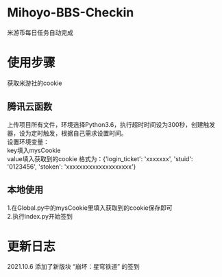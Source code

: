 # Mihoyo-BBS-Checkin
米游币每日任务自动完成
# 使用步骤
获取米游社的cookie
## 腾讯云函数
上传项目所有文件，环境选择Python3.6，执行超时时间设为300秒，创建触发器，设为定时触发，根据自己需求设置时间。
<br>设置环境变量：
<br>key填入mysCookie 
<br>value填入获取到的cookie  格式为：{'login_ticket': 'xxxxxxx', 'stuid': '0123456', 'stoken': 'xxxxxxxxxxxxxxxxxxxx'}
## 本地使用
1.在Global.py中的mysCookie里填入获取到的cookie保存即可
<br>2.执行index.py开始签到
# 更新日志
2021.10.6 添加了新版块 “崩坏：星穹铁道” 的签到
